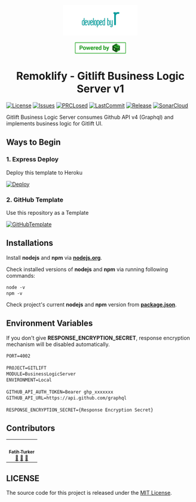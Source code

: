 <p align="center">
   <a href="https://remoklify.com">
    <img src="https://raw.githubusercontent.com/remoklify/remoklify.github.io/master/assets/logo/developed-by.png" alt="Logo" width=200>
  </a>
</p>

<p align="center">
   <a href="https://remoklify.com">
    <img src="https://raw.githubusercontent.com/open-template-hub/open-template-hub.github.io/master/assets/min/badge/powered-by-light-mode.min.png" alt="Logo" width=140>
  </a>
</p>


<h1 align="center">
Remoklify - Gitlift Business Logic Server v1
</h1>

[![License](https://img.shields.io/github/license/remoklify/gitlift-business-logic?color=43b043&style=for-the-badge)](LICENSE)
[![Issues](https://img.shields.io/github/issues/remoklify/gitlift-business-logic?color=43b043&style=for-the-badge)](https://github.com/remoklify/gitlift-business-logic/issues)
[![PRCLosed](https://img.shields.io/github/issues-pr-closed-raw/remoklify/gitlift-business-logic?color=43b043&style=for-the-badge)](https://github.com/remoklify/gitlift-business-logic/pulls?q=is%3Apr+is%3Aclosed)
[![LastCommit](https://img.shields.io/github/last-commit/remoklify/gitlift-business-logic?color=43b043&style=for-the-badge)](https://github.com/remoklify/gitlift-business-logic/commits/master)
[![Release](https://img.shields.io/github/release/remoklify/gitlift-business-logic?include_prereleases&color=43b043&style=for-the-badge)](https://github.com/remoklify/gitlift-business-logic/releases)
[![SonarCloud](https://img.shields.io/sonar/quality_gate/open-template-hub_business-logic-server-template?server=https%3A%2F%2Fsonarcloud.io&label=Sonar%20Cloud&style=for-the-badge&logo=sonarcloud)](https://sonarcloud.io/dashboard?id=open-template-hub_business-logic-server-template)

Gitlift Business Logic Server consumes Github API v4 (Graphql) and implements business logic for Gitlift UI.

## Ways to Begin

### 1. Express Deploy

Deploy this template to Heroku

[![Deploy](https://img.shields.io/badge/Deploy_to-Heroku-7056bf.svg?style=for-the-badge&logo=heroku)](https://heroku.com/deploy?template=https://github.com/remoklify/gitlift-business-logic)


### 2. GitHub Template

Use this repository as a Template

[![GitHubTemplate](https://img.shields.io/badge/GitHub-Template-24292e.svg?style=for-the-badge&logo=github)](https://github.com/remoklify/gitlift-business-logic/generate)

## Installations

Install **nodejs** and **npm** via **[nodejs.org](https://nodejs.org)**.

Check installed versions of **nodejs** and **npm** via running following commands:

```
node -v
npm -v
```

Check project's current **nodejs** and **npm** version from **[package.json](package.json)**.

## Environment Variables

If you don't give **RESPONSE_ENCRYPTION_SECRET**, response encryption mechanism will be disabled automatically.

``` applescript
PORT=4002

PROJECT=GITLIFT
MODULE=BusinessLogicServer
ENVIRONMENT=Local

GITHUB_API_AUTH_TOKEN=Bearer ghp_xxxxxxx
GITHUB_API_URL=https://api.github.com/graphql

RESPONSE_ENCRYPTION_SECRET={Response Encryption Secret}
```

## Contributors

<!-- ALL-CONTRIBUTORS-LIST:START - Do not remove or modify this section -->
<!-- prettier-ignore-start -->
<!-- markdownlint-disable -->
<table>
  <tr>
    <td align="center"><a href="https://github.com/fatihturker"><img src="https://avatars1.githubusercontent.com/u/2202179?s=460&u=261b1129e7106c067783cb022ab9999aad833bdc&v=4" width="100px;" alt=""/><br /><sub><b>Fatih Turker</b></sub></a><br /><a href="https://github.com/remoklify/gitlift-business-logic/issues/created_by/fatihturker" title="Answering Questions">💬</a> <a href="https://github.com/remoklify/gitlift-business-logic/commits?author=fatihturker" title="Documentation">📖</a> <a href="https://github.com/remoklify/gitlift-business-logic/pulls?q=is%3Apr+reviewed-by%3Afatihturker" title="Reviewed Pull Requests">👀</a></td>
  </tr>
</table>

<!-- markdownlint-enable -->
<!-- prettier-ignore-end -->
<!-- ALL-CONTRIBUTORS-LIST:END -->

## LICENSE

The source code for this project is released under the [MIT License](LICENSE).

